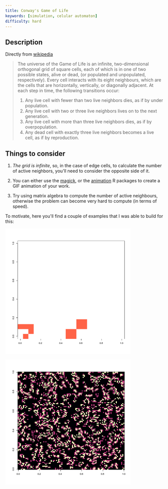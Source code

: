 ```yaml
---
title: Conway's Game of Life
keywords: [simulation, celular automaton]
difficulty: hard
---
```


## Description

Directly from [wikipedia](https://en.wikipedia.org/wiki/Conway%27s_Game_of_Life)

> The universe of the Game of Life is an infinite, two-dimensional orthogonal grid of square cells, each of which is in one of two possible states, alive or dead, (or populated and unpopulated, respectively). Every cell interacts with its eight neighbours, which are the cells that are horizontally, vertically, or diagonally adjacent. At each step in time, the following transitions occur:
> 
> 1. Any live cell with fewer than two live neighbors dies, as if by under population.
> 2. Any live cell with two or three live neighbors lives on to the next generation.
> 3. Any live cell with more than three live neighbors dies, as if by overpopulation.
> 4. Any dead cell with exactly three live neighbors becomes a live cell, as if by reproduction.

## Things to consider

1.  *The grid is infinite*, so, in the case of edge cells, to calculate the number of active neighbors, you'll need to consider the opposite side of it.

2.  You can either use the [magick](https://cran.r-project.org/package=magick), or the [animation](https://cran.r-project.org/package=animation) R packages to create a GIF animation of your work.

3.  Try using matrix algebra to compute the number of active neighbours, otherwise the problem can become very hard to compute (in terms of speed).

To motivate, here you'll find a couple of examples that I was able to build for this:

![The Glider and The Beacon](life1.gif)

![A randomly active population (75%)](life2.gif)